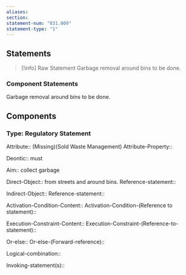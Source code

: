 ```yaml
---
aliases: 
section: 
statement-num: "031.009"
statement-type: "1"
---
```

## Statements 
> [!info] Raw Statement
> Garbage removal around bins to be done. 
> 

### Component Statements
Garbage removal around bins to be done. 
## Components
### Type: Regulatory Statement
Attribute:: (Missing)(Sold Waste Management)
Attribute-Property::

Deontic:: must

Aim:: collect garbage

Direct-Object:: from streets and around bins. 
	Reference-statement::

Indirect-Object::
	Reference-statement::

Activation-Condition-Content::
	Activation-Condition-(Reference to statement)::

Execution-Constraint-Content::
	Execution-Constraint-(Reference-to-statement)::

Or-else::
	Or-else-(Forward-reference)::

Logical-combination::

Invoking-statement(s)::